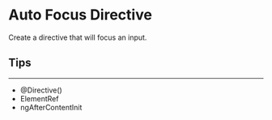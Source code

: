 # Auto Focus Directive

Create a directive that will focus an input.

## Tips
---
- @Directive()
- ElementRef
- ngAfterContentInit
